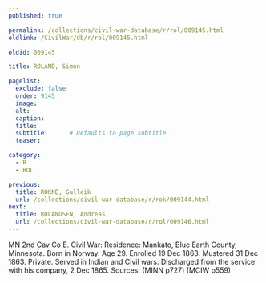 ```yaml
---
published: true

permalink: /collections/civil-war-database/r/rol/009145.html
oldlink: /CivilWar/db/r/rol/009145.html

oldid: 009145

title: ROLAND, Simon

pagelist:
  exclude: false
  order: 9145
  image: 
  alt:
  caption:
  title:
  subtitle:      # Defaults to page subtitle
  teaser:

category: 
  - R 
  - ROL

previous:
  title: ROKNE, Gulleik
  url: /collections/civil-war-database/r/rok/009144.html  
next:
  title: ROLANDSEN, Andreas
  url: /collections/civil-war-database/r/rol/009146.html   
---
```

MN 2nd Cav Co E. Civil War: Residence: Mankato, Blue Earth County, Minnesota. Born in Norway. Age 29. Enrolled 19 Dec 1863. Mustered 31 Dec 1863. Private. Served in Indian and Civil wars. Discharged from the service with his company, 2 Dec 1865. Sources: (MINN p727) (MCIW p559)